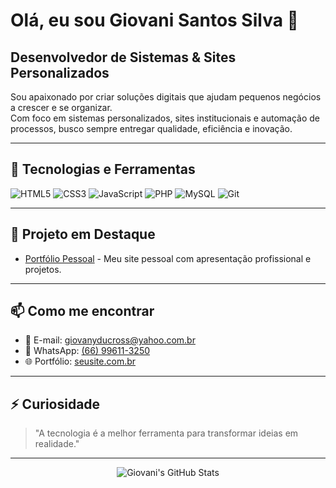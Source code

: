 # Olá, eu sou Giovani Santos Silva 👋

## Desenvolvedor de Sistemas & Sites Personalizados

Sou apaixonado por criar soluções digitais que ajudam pequenos negócios a crescer e se organizar.  
Com foco em sistemas personalizados, sites institucionais e automação de processos, busco sempre entregar qualidade, eficiência e inovação.

---

## 🚀 Tecnologias e Ferramentas

![HTML5](https://img.shields.io/badge/HTML5-E34F26?style=for-the-badge&logo=html5&logoColor=white)
![CSS3](https://img.shields.io/badge/CSS3-1572B6?style=for-the-badge&logo=css3&logoColor=white)
![JavaScript](https://img.shields.io/badge/JavaScript-F7DF1E?style=for-the-badge&logo=javascript&logoColor=black)
![PHP](https://img.shields.io/badge/PHP-777BB4?style=for-the-badge&logo=php&logoColor=white)
![MySQL](https://img.shields.io/badge/MySQL-4479A1?style=for-the-badge&logo=mysql&logoColor=white)
![Git](https://img.shields.io/badge/Git-F05032?style=for-the-badge&logo=git&logoColor=white)

---

## 📂 Projeto em Destaque

- [Portfólio Pessoal](https://github.com/giovani-santos-40/portfolio) - Meu site pessoal com apresentação profissional e projetos.

---

## 📫 Como me encontrar

- 📧 E-mail: giovanyducross@yahoo.com.br
- 📱 WhatsApp: [(66) 99611-3250](https://wa.me/5566996113250)
- 🌐 Portfólio: [seusite.com.br](https://giovani-santos-40.github.io/site-portfolio/)

---

## ⚡ Curiosidade

> "A tecnologia é a melhor ferramenta para transformar ideias em realidade."

---

<div align="center">
  <img src="https://github-readme-stats.vercel.app/api?username=seu-usuario&show_icons=true&theme=radical" alt="Giovani's GitHub Stats" />
</div>


